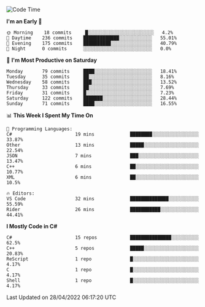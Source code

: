 <!--START_SECTION:waka-->
![Code Time](http://img.shields.io/badge/Code%20Time-770%20hrs-blue)

**I'm an Early 🐤** 

```text
🌞 Morning    18 commits     █░░░░░░░░░░░░░░░░░░░░░░░░   4.2% 
🌆 Daytime    236 commits    █████████████░░░░░░░░░░░░   55.01% 
🌃 Evening    175 commits    ██████████░░░░░░░░░░░░░░░   40.79% 
🌙 Night      0 commits      ░░░░░░░░░░░░░░░░░░░░░░░░░   0.0%

```
📅 **I'm Most Productive on Saturday** 

```text
Monday       79 commits     ████░░░░░░░░░░░░░░░░░░░░░   18.41% 
Tuesday      35 commits     ██░░░░░░░░░░░░░░░░░░░░░░░   8.16% 
Wednesday    58 commits     ███░░░░░░░░░░░░░░░░░░░░░░   13.52% 
Thursday     33 commits     ██░░░░░░░░░░░░░░░░░░░░░░░   7.69% 
Friday       31 commits     █░░░░░░░░░░░░░░░░░░░░░░░░   7.23% 
Saturday     122 commits    ███████░░░░░░░░░░░░░░░░░░   28.44% 
Sunday       71 commits     ████░░░░░░░░░░░░░░░░░░░░░   16.55%

```


📊 **This Week I Spent My Time On** 

```text
💬 Programming Languages: 
C#                       19 mins             ████████░░░░░░░░░░░░░░░░░   33.87% 
Other                    13 mins             █████░░░░░░░░░░░░░░░░░░░░   22.54% 
JSON                     7 mins              ███░░░░░░░░░░░░░░░░░░░░░░   13.47% 
C++                      6 mins              ██░░░░░░░░░░░░░░░░░░░░░░░   10.77% 
XML                      6 mins              ██░░░░░░░░░░░░░░░░░░░░░░░   10.5%

🔥 Editors: 
VS Code                  32 mins             ██████████████░░░░░░░░░░░   55.59% 
Rider                    26 mins             ███████████░░░░░░░░░░░░░░   44.41%

```

**I Mostly Code in C#** 

```text
C#                       15 repos            ███████████████░░░░░░░░░░   62.5% 
C++                      5 repos             █████░░░░░░░░░░░░░░░░░░░░   20.83% 
ReScript                 1 repo              █░░░░░░░░░░░░░░░░░░░░░░░░   4.17% 
C                        1 repo              █░░░░░░░░░░░░░░░░░░░░░░░░   4.17% 
Shell                    1 repo              █░░░░░░░░░░░░░░░░░░░░░░░░   4.17%

```



 Last Updated on 28/04/2022 06:17:20 UTC
<!--END_SECTION:waka-->
